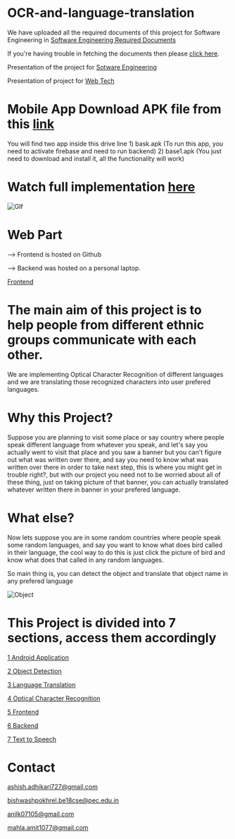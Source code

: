 # OCR-and-language-translation

We have uploaded all the required documents of this project for Software Engineering  in [Software Engineering Required Documents](https://github.com/ashish807/OCR-and-language-translation/tree/master/Software%20Engineering%20Required%20Documents)

If you're having trouble in fetching the documents then please [click here](https://drive.google.com/drive/folders/1tKk6jZ-K9PmyAHa8lj9Tq65ICirgrGAY?usp=sharing).

Presentation of the project for [Sotware Engineering](https://docs.google.com/presentation/d/10PsWhRhRcoELcRHUQTftivPfZYGcVb-MEV02nuQ5XaY/edit#slide=id.g541cc04270_4_931) 

Presentation of project for [Web Tech](https://docs.google.com/presentation/d/1Pv6L9VkcGXF9A1TdVO3CaWWbnXQ-X_XpH-KBaeDsN9M/edit#slide=id.g541cc04270_4_0)

# Mobile App Download APK file from this [link](https://drive.google.com/drive/folders/1d9PZAcs5yNGpfD5yzUVspLmTEjvMUdcV?usp=sharing)

You will find two app inside this drive line 1) bask.apk (To run this app, you need to activate firebase and need to run backend) 2) base1.apk (You just need to download and install it, all the functionality will work)

# Watch full implementation [here](https://www.youtube.com/watch?v=xwLzUg2_SFk&ab_channel=TowardsAI)

![GIf](https://j.gifs.com/XL89nV.gif) 


# Web Part
--> Frontend is hosted on Github

--> Backend was hosted on a personal laptop.

 [Frontend](https://ashish807.github.io/OCR-and-language-translation/)



# The main aim of this project is to help people from different ethnic groups communicate with each other.

We are implementing Optical Character Recognition of different languages and we are translating those recognized characters into user prefered languages.

# Why this Project?

Suppose you are planning to visit some place or say country where people speak different language from whatever you speak, and let's say you actually went to visit that place and you saw a banner but you can't figure out what was written over there, and say you need to know what was written over there in order to take next step, this is where you might get in trouble right?, but with our project you need not to be worried about all of these thing, just on taking picture of that banner, you can actually translated whatever written there in banner in your prefered language.

# What else?

Now lets suppose you are in some random countries where people speak some random languages, and say you want to know what does bird called in their language, the cool way to do this is just click the picture of bird and know what does that called in any random languages.

So main thing is, you can detect the object and translate that object name in any prefered language

 ![Object](https://j.gifs.com/vlGpDn.gif)

# This Project is divided into 7 sections, access them accordingly 

[1 Android Application](https://github.com/ashish807/OCR-and-language-translation/tree/master/App%20Development/ocrLanProject)

[2 Object Detection](https://github.com/ashish807/OCR-and-language-translation/tree/master/Object%20Detetion)

[3 Language Translation](https://github.com/ashish807/OCR-and-language-translation/tree/master/Language%20Translation)

[4 Optical Character Recognition](https://github.com/ashish807/OCR-and-language-translation/tree/master/OCR)

[5 Frontend](https://github.com/ashish807/OCR-and-language-translation/tree/master/Frontend)

[6 Backend](https://github.com/ashish807/OCR-and-language-translation/tree/master/Backend)

[7 Text to Speech](https://github.com/ashish807/OCR-and-language-translation/tree/master/Text_to_audio)

# Contact
ashish.adhikari727@gmail.com

bishwashpokhrel.be18cse@pec.edu.in

anilk07105@gmail.com

mahla.amit1077@gmail.com

